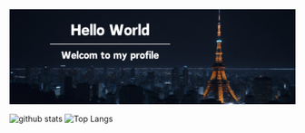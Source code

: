 <!-- Header -->
<div>
  <img src="./githubProfile.png" alt="Hello World.">
</div>
<!-- GitHub Data -->
<div>  
  <p align="left"> 
    <img alt="github stats" height="244px" src="https://github-readme-stats.vercel.app/api?username=imaikosuke&theme=dark&show_icons=ture" />
    <img alt="Top Langs" height="244px" src="https://github-readme-stats.vercel.app/api/top-langs/?username=imaikosuke&layout=compact&show_icons=true&theme=dark" />
  </p>
</div>
